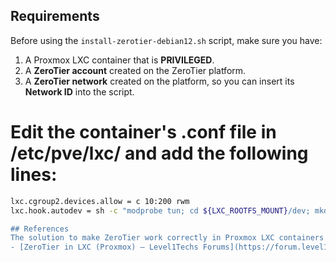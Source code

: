 ## Requirements

Before using the `install-zerotier-debian12.sh` script, make sure you have:

1. A Proxmox LXC container that is **PRIVILEGED**.
2. A **ZeroTier account** created on the ZeroTier platform.
3. A **ZeroTier network** created on the platform, so you can insert its **Network ID** into the script.

# Edit the container's .conf file in /etc/pve/lxc/ and add the following lines:
```bash
lxc.cgroup2.devices.allow = c 10:200 rwm
lxc.hook.autodev = sh -c "modprobe tun; cd ${LXC_ROOTFS_MOUNT}/dev; mkdir net; mknod net/tun c 10 200; chmod 0666 net/tun"'''

## References
The solution to make ZeroTier work correctly in Proxmox LXC containers was found on the Level1Techs forum:
- [ZeroTier in LXC (Proxmox) – Level1Techs Forums](https://forum.level1techs.com/t/zerotier-in-lxc-proxmox/155515/11)
